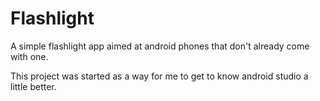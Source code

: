 # Flashlight
A simple flashlight app aimed at android phones that don't already come with one. 

This project was started as a way for me to get to know android studio a little better.
